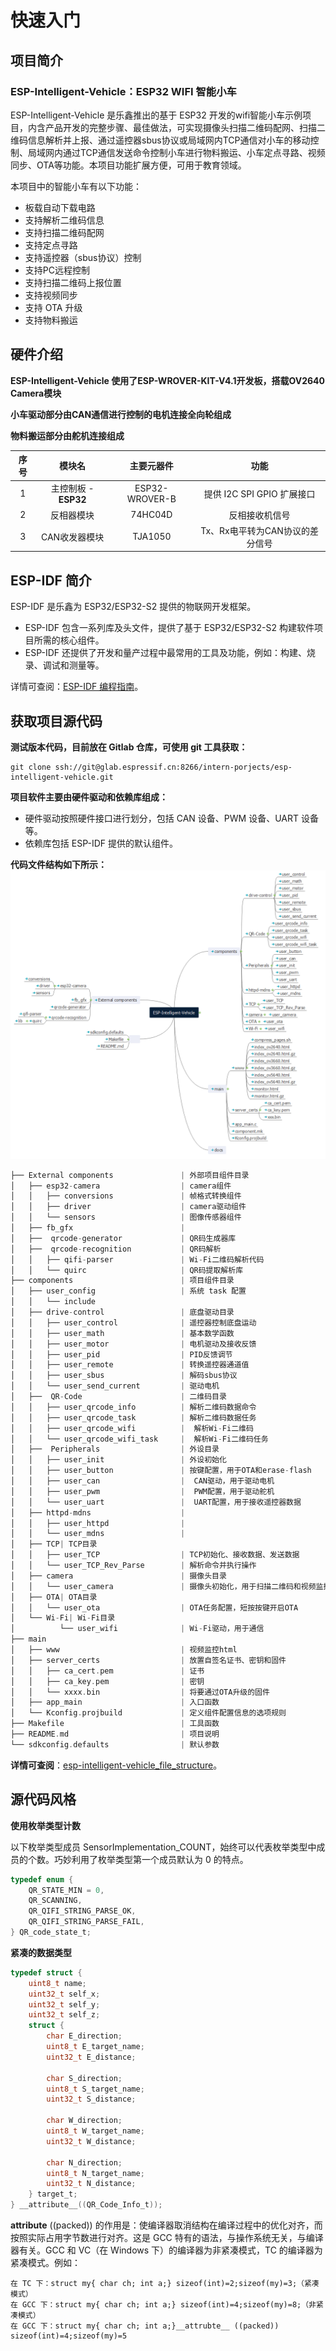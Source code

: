 # 快速入门

## 项目简介

### ESP-Intelligent-Vehicle：ESP32 WIFI 智能小车

ESP-Intelligent-Vehicle 是乐鑫推出的基于 ESP32 开发的wifi智能小车示例项目，内含产品开发的完整步骤、最佳做法，可实现摄像头扫描二维码配网、扫描二维码信息解析并上报、通过遥控器sbus协议或局域网内TCP通信对小车的移动控制、局域网内通过TCP通信发送命令控制小车进行物料搬运、小车定点寻路、视频同步、OTA等功能。本项目功能扩展方便，可用于教育领域。



本项目中的智能小车有以下功能：

- 板载自动下载电路
- 支持解析二维码信息
- 支持扫描二维码配网
- 支持定点寻路
- 支持遥控器（sbus协议）控制
- 支持PC远程控制
- 支持扫描二维码上报位置
- 支持视频同步
- 支持 OTA 升级
- 支持物料搬运



## 硬件介绍

**ESP-Intelligent-Vehicle 使用了ESP-WROVER-KIT-V4.1开发板，搭载OV2640 Camera模块**

**小车驱动部分由CAN通信进行控制的电机连接全向轮组成**

**物料搬运部分由舵机连接组成**

|序号| 模块名 | 主要元器件 | 功能 |
|:-:|:-:|:-:|:-:|
|1| 主控制板 - **ESP32** | ESP32-WROVER-B |提供 I2C SPI GPIO 扩展接口  |
|2|反相器模块 | 74HC04D | 反相接收机信号 |
|3| CAN收发器模块 | TJA1050 | Tx、Rx电平转为CAN协议的差分信号 |

## ESP-IDF 简介

ESP-IDF 是乐鑫为 ESP32/ESP32-S2 提供的物联网开发框架。

* ESP-IDF 包含一系列库及头文件，提供了基于 ESP32/ESP32-S2 构建软件项目所需的核心组件。
* ESP-IDF 还提供了开发和量产过程中最常用的工具及功能，例如：构建、烧录、调试和测量等。

详情可查阅：[ESP-IDF 编程指南](https://docs.espressif.com/projects/esp-idf/zh_CN/latest/esp32s2/get-started/index.html)。



## 获取项目源代码

**测试版本代码，目前放在 Gitlab 仓库，可使用 git 工具获取：**

```
git clone ssh://git@glab.espressif.cn:8266/intern-porjects/esp-intelligent-vehicle.git
```

**项目软件主要由硬件驱动和依赖库组成：**

* 硬件驱动按照硬件接口进行划分，包括 CAN 设备、PWM 设备、UART 设备等。
* 依赖库包括 ESP-IDF 提供的默认组件。

**代码文件结构如下所示：![intelligent-vehicle_file_structure](_static/intelligent-vehicle_file_structure.png)**

```c
├── External components               | 外部项目组件目录
│   ├── esp32-camera                  | camera组件
│   │   ├── conversions               | 帧格式转换组件 
│   │   ├── driver                    | camera驱动组件 
│   │   └── sensors                   | 图像传感器组件
│   ├── fb_gfx                        | 
│   ├──  qrcode-generator             | QR码生成器库
│   ├──  qrcode-recognition           | QR码解析
│   │   ├── qifi-parser               | Wi-Fi二维码解析代码 
│   │   └── quirc                     | QR码提取解析库
├── components                        | 项目组件目录
│   ├── user_config                   | 系统 task 配置
│   │   └── include
│   ├── drive-control                 | 底盘驱动目录
│   │   ├── user_control              | 遥控器控制底盘运动
│   │   ├── user_math                 | 基本数学函数
│   │   ├── user_motor                | 电机驱动及接收反馈
│   │   ├── user_pid                  | PID反馈调节
│   │   ├── user_remote               | 转换遥控器通道值
│   │   ├── user_sbus                 | 解码sbus协议
│   │   └── user_send_current         | 驱动电机
│   ├──  QR-Code                      | 二维码目录
│   │   ├── user_qrcode_info          | 解析二维码数据命令
│   │   ├── user_qrcode_task          | 解析二维码数据任务
│   │   ├── user_qrcode_wifi          |  解析Wi-Fi二维码
│   │   └── user_qrcode_wifi_task     |  解析Wi-Fi二维码任务
│   ├──  Peripherals                  | 外设目录
│   │   ├── user_init                 | 外设初始化
│   │   ├── user_button               | 按键配置，用于OTA和erase-flash
│   │   ├── user_can                  |  CAN驱动，用于驱动电机
│   │   ├── user_pwm                  |  PWM配置，用于驱动舵机
│   │   └── user_uart                 |  UART配置，用于接收遥控器数据
│   ├── httpd-mdns                    | 
│   │   ├── user_httpd                | 
│   │   └── user_mdns                 | 
│   ├── TCP| TCP目录
│   │   ├── user_TCP                  | TCP初始化、接收数据、发送数据
│   │   └── user_TCP_Rev_Parse        | 解析命令并执行操作
│   ├── camera                        | 摄像头目录
│   │   └── user_camera               | 摄像头初始化，用于扫描二维码和视频监控
│   ├── OTA| OTA目录
│   │   └── user_ota                  | OTA任务配置，短按按键开启OTA
│   └── Wi-Fi| Wi-Fi目录
│          └── user_wifi              | Wi-Fi驱动，用于通信
├── main
│   ├── www                           | 视频监控html
│   ├── server_certs                  | 放置自签名证书、密钥和固件
│   │   ├── ca_cert.pem               | 证书
│   │   ├── ca_key.pem                | 密钥
│   │   └── xxxx.bin                  | 将要通过OTA升级的固件
│   ├── app_main                      | 入口函数
│   └── Kconfig.projbuild             | 定义组件配置信息的选项规则
├── Makefile                          | 工具函数
├── README.md                         | 项目说明
└── sdkconfig.defaults                | 默认参数
```

**详情可查阅**：[esp-intelligent-vehicle_file_structure](./_static/pdf/ESP-Intelligent-Vehicle.pdf)。

## 源代码风格

**使用枚举类型计数**

以下枚举类型成员 SensorImplementation\_COUNT，始终可以代表枚举类型中成员的个数。巧妙利用了枚举类型第一个成员默认为 0 的特点。

```c
typedef enum {
    QR_STATE_MIN = 0,
    QR_SCANNING,
    QR_QIFI_STRING_PARSE_OK,
    QR_QIFI_STRING_PARSE_FAIL,
} QR_code_state_t;
```

**紧凑的数据类型**

```c
typedef struct {
    uint8_t name;
    uint32_t self_x;
    uint32_t self_y;
    uint32_t self_z;
    struct {
        char E_direction;
        uint8_t E_target_name;
        uint32_t E_distance;

        char S_direction;
        uint8_t S_target_name;
        uint32_t S_distance;

        char W_direction;
        uint8_t W_target_name;
        uint32_t W_distance;

        char N_direction;
        uint8_t N_target_name;
        uint32_t N_distance;
    } target_t;
} __attribute__((QR_Code_Info_t));
```

**attribute** \(\(packed\)\) 的作用是：使编译器取消结构在编译过程中的优化对齐，而按照实际占用字节数进行对齐。这是 GCC 特有的语法，与操作系统无关，与编译器有关。GCC 和 VC（在 Windows 下）的编译器为非紧凑模式，TC 的编译器为紧凑模式。例如：

```text
在 TC 下：struct my{ char ch; int a;} sizeof(int)=2;sizeof(my)=3;（紧凑模式）
在 GCC 下：struct my{ char ch; int a;} sizeof(int)=4;sizeof(my)=8;（非紧凑模式）
在 GCC 下：struct my{ char ch; int a;}__attrubte__ ((packed)) sizeof(int)=4;sizeof(my)=5
```




